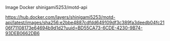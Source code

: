 Image Docker shinigami5253/motd-api

https://hub.docker.com/layers/shinigami5253/motd-api/latest/images/sha256:e2bbe4887cdfdd649109df3c389fa3deedb04fc2106f71108173e64694b9d1d2?uuid=BD55CA73-6CDE-4230-9B74-93DEB0662DB6
